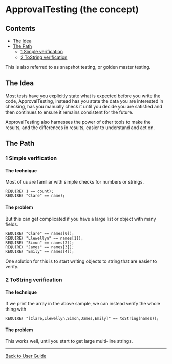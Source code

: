 <!--
GENERATED FILE - DO NOT EDIT
This file was generated by [MarkdownSnippets](https://github.com/SimonCropp/MarkdownSnippets).
Source File: /doc/mdsource/ApprovalTestingConcept.source.md
To change this file edit the source file and then run MarkdownSnippets.
-->

<a id="top"></a>

# ApprovalTesting (the concept)

<!-- toc -->
## Contents

  * [The Idea](#the-idea)
  * [The Path](#the-path)
    * [1 Simple verification](#1-simple-verification)
    * [2 ToString verification](#2-tostring-verification)
<!-- endtoc -->



This is also referred to as snapshot testing, or golden master testing.

## The Idea
Most tests have you explicitly state what is expected before you write the code,
ApprovalTesting, instead has you state the data you are interested in checking,
has you manually check it until you decide you are satisfied and then continues
to ensure it remains consistent for the future.

ApprovalTesting also harnesses the power of other tools to make
the results, and the differences in results, easier to understand and act on.



## The Path

### 1 Simple verification

#### The technique

Most of us are familiar with simple checks for numbers or strings.
```
REQUIRE( 1 == count);
REQUIRE( "Clare" == name);
```

#### The problem
But this can get complicated if you have a large list or object with many fields.
```
REQUIRE( "Clare" == names[0]);
REQUIRE( "Llewellyn" == names[1]);
REQUIRE( "Simon" == names[2]);
REQUIRE( "James" == names[3]);
REQUIRE( "Emily" == names[4]);
```

One solution for this is to start writing objects to string that are easier to verify.

### 2 ToString verification

#### The technique

If we print the array in the above sample, we can instead verify the whole thing with
```
REQUIRE( "[Clare,Llewellyn,Simon,James,Emily]" == toString(names));
```

#### The problem
This works well, until you start to get large multi-line strings.


---

[Back to User Guide](/doc/README.md#top)
